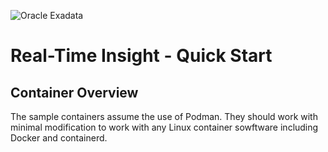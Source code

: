 ![Oracle Exadata](../../../docs/Oracle_Exadata_cmyk.png)

# Real-Time Insight - Quick Start

## Container Overview

The sample containers assume the use of Podman. They should work with minimal modification to work with any Linux container sowftware including Docker and containerd.
